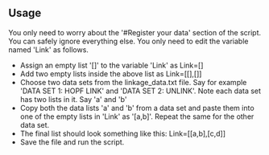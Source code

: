## Usage
You only need to worry about the '#Register your data' section of the script. You can safely ignore everything else. You only need to edit the variable named 'Link' as follows.
<br>
- Assign an empty list '[]' to the variable 'Link' as Link=[]
- Add two empty lists inside the above list as Link=[[],[]]
- Choose two data sets from the linkage_data.txt file. Say for example 'DATA SET 1: HOPF LINK' and 'DATA SET 2: UNLINK'. Note each data set has two lists in it. Say 'a' and 'b' 
- Copy both the data lists 'a' and 'b' from a data set and paste them into one of the empty lists in 'Link' as '[a,b]'. Repeat the same for the other data set.
- The final list should look something like this: Link=[[a,b],[c,d]]
- Save the file and run the script. 
